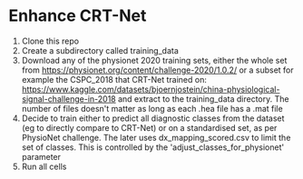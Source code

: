 # Enhance CRT-Net

1. Clone this repo
1. Create a subdirectory called training_data
1. Download any of the physionet 2020 training sets, either the whole set from https://physionet.org/content/challenge-2020/1.0.2/ or a subset for example the CSPC_2018 that CRT-Net trained on: https://www.kaggle.com/datasets/bjoernjostein/china-physiological-signal-challenge-in-2018 and extract to the training_data directory. The number of files doesn't matter as long as each .hea file has a .mat file
1. Decide to train either to predict all diagnostic classes from the dataset (eg to directly compare to CRT-Net) or on a standardised set, as per PhysioNet challenge. The later uses dx_mapping_scored.csv to limit the set of classes. This is controlled by the 'adjust_classes_for_physionet' parameter
1. Run all cells
